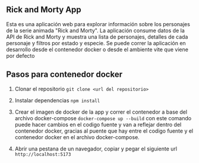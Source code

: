 
## Rick and Morty App

Esta es una aplicación web para explorar información sobre los personajes de la serie animada "Rick and Morty". La aplicación consume datos de la API de Rick and Morty y muestra una lista de personajes, detalles de cada personaje y filtros por estado y especie. Se puede correr la aplicación en desarrollo desde el contenedor docker o desde el ambiente vite que viene por defecto


## Pasos para contenedor docker

1. Clonar el repositorio `git clone <url del repositorio>`

2. Instalar dependencias  `npm install`

3. Crear el imagen de docker de la app y correr el contenedor a base del archivo docker-compose
`docker-compose up --build` con este comando puede hacer cambios en el codigo fuente y van a reflejar dentro del contenedor docker, gracias al puente que hay entre el codigo fuente y el contenedor docker en el archivo docker-compose.

4. Abrir una pestana de un navegador, copiar y pegar el siguiente url
`http://localhost:5173` 


